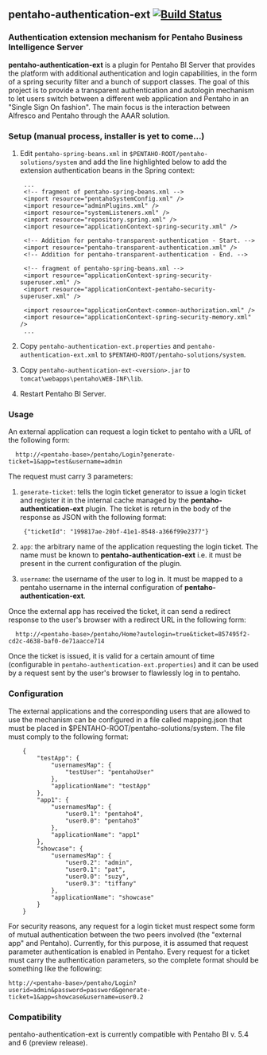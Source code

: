 ## pentaho-authentication-ext [![Build Status](https://travis-ci.org/Rospaccio/pentaho-authentication-ext.svg?branch=pentaho-5.4)](https://travis-ci.org/Rospaccio/pentaho-authentication-ext)
### Authentication extension mechanism for Pentaho Business Intelligence Server

**pentaho-authentication-ext** is a plugin for Pentaho BI Server that provides the platform with additional
authentication and login capabilities, in the form of a
spring security filter and a bunch of support classes. The goal of this project is to provide a transparent authentication and autologin
mechanism to let users switch between a different web application and Pentaho in an
 "Single Sign On fashion". The main focus is  the interaction
between Alfresco and Pentaho through the AAAR solution.

### Setup (manual process, installer is yet to come...)

1. Edit `pentaho-spring-beans.xml` in `$PENTAHO-ROOT/pentaho-solutions/system` and add
the line highlighted below to add the extension authentication beans in the Spring context:

		...
		<!-- fragment of pentaho-spring-beans.xml -->
		<import resource="pentahoSystemConfig.xml" />
		<import resource="adminPlugins.xml" />
		<import resource="systemListeners.xml" />
		<import resource="repository.spring.xml" />
		<import resource="applicationContext-spring-security.xml" />

		<!-- Addition for pentaho-transparent-authentication - Start. -->
		<import resource="pentaho-transparent-authentication.xml" />
		<!-- Addition for pentaho-transparent-authentication - End. -->

		<!-- fragment of pentaho-spring-beans.xml -->
		<import resource="applicationContext-spring-security-superuser.xml" />  
		<import resource="applicationContext-pentaho-security-superuser.xml" />

		<import resource="applicationContext-common-authorization.xml" />
		<import resource="applicationContext-spring-security-memory.xml" />
		...

2. Copy `pentaho-authentication-ext.properties` and `pentaho-authentication-ext.xml` to
`$PENTAHO-ROOT/pentaho-solutions/system`.

3. Copy `pentaho-authentication-ext-<version>.jar` to `tomcat\webapps\pentaho\WEB-INF\lib`.
4. Restart Pentaho BI Server.

### Usage
An external application can request a login ticket to pentaho with a URL of the following form:

      http://<pentaho-base>/pentaho/Login?generate-ticket=1&app=test&username=admin

The request must carry 3 parameters:

1. `generate-ticket`: tells the login ticket generator to issue a login ticket and register it in the internal cache managed by the **pentaho-authentication-ext** plugin. The ticket is return in the body of the response as JSON with the following format:

        {"ticketId": "199817ae-20bf-41e1-8548-a366f99e2377"}

2. `app`: the arbitrary name of the application requesting the login ticket. The name must be known to **pentaho-authentication-ext** i.e. it must be present in the current configuration of the plugin.

3. `username`: the username of the user to log in. It must be mapped to a pentaho username in the internal configuration of **pentaho-authentication-ext**.

Once the external app has received the ticket, it can send a redirect response to the user's browser with a redirect URL in the following form:

      http://<pentaho-base>/pentaho/Home?autologin=true&ticket=857495f2-cd2c-4638-baf0-de71aacce714

Once the ticket is issued, it is valid for a certain amount of time (configurable in `pentaho-authentication-ext.properties`) and it can be used by a request sent by the user's browser to flawlessly log in to pentaho.

### Configuration
The external applications and the corresponding users that are allowed to use the mechanism can be configured in a file called mapping.json that must be placed in $PENTAHO-ROOT/pentaho-solutions/system. The file must comply to the following format:

		{
		    "testApp": {
		        "usernamesMap": {
		            "testUser": "pentahoUser"
		        },
		        "applicationName": "testApp"
		    },
		    "app1": {
		        "usernamesMap": {
		            "user0.1": "pentaho4",
		            "user0.0": "pentaho3"
		        },
		        "applicationName": "app1"
		    },
		    "showcase": {
		        "usernamesMap": {
		            "user0.2": "admin",
		            "user0.1": "pat",
		            "user0.0": "suzy",
		            "user0.3": "tiffany"
		        },
		        "applicationName": "showcase"
		    }
		}  

For security reasons, any request for a login ticket must respect some form of mutual authentication between the two peers involved (the "external app" and Pentaho). Currently, for this purpose, it is assumed that request parameter authentication is enabled in Pentaho.
Every request for a ticket must carry the authentication parameters, so the complete format should be something like the following:

    http://<pentaho-base>/pentaho/Login?userid=admin&password=password&generate-ticket=1&app=showcase&username=user0.2


### Compatibility
pentaho-authentication-ext is currently compatible with Pentaho BI v. 5.4 and 6 (preview release).
